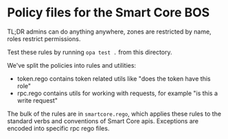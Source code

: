 # Policy files for the Smart Core BOS

TL;DR admins can do anything anywhere, zones are restricted by name, roles restrict permissions.

Test these rules by running `opa test .` from this directory.

We've split the policies into rules and utilities:

- token.rego contains token related utils like "does the token have this role"
- rpc.rego contains utils for working with requests, for example "is this a write request"

The bulk of the rules are in `smartcore.rego`, which applies these rules to the standard verbs and conventions of Smart
Core apis. Exceptions are encoded into specific rpc rego files.